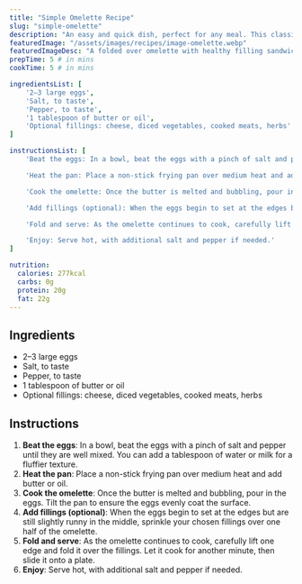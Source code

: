 ```yaml
---
title: "Simple Omelette Recipe"
slug: "simple-omelette"
description: "An easy and quick dish, perfect for any meal. This classic omelette combines beaten eggs cooked to perfection, optionally filled with your choice of cheese, vegetables, or meats."
featuredImage: "/assets/images/recipes/image-omelette.webp"
featuredImageDesc: "A folded over omelette with healthy filling sandwiched between it."
prepTime: 5 # in mins
cookTime: 5 # in mins

ingredientsList: [
    '2–3 large eggs',
    'Salt, to taste',
    'Pepper, to taste',
    '1 tablespoon of butter or oil',
    'Optional fillings: cheese, diced vegetables, cooked meats, herbs'
]

instructionsList: [
    'Beat the eggs: In a bowl, beat the eggs with a pinch of salt and pepper until they are well mixed. You can add a tablespoon of water or milk for a fluffier texture.',

    'Heat the pan: Place a non-stick frying pan over medium heat and add butter or oil.',

    'Cook the omelette: Once the butter is melted and bubbling, pour in the eggs. Tilt the pan to ensure the eggs evenly coat the surface.',

    'Add fillings (optional): When the eggs begin to set at the edges but are still slightly runny in the middle, sprinkle your chosen fillings over one half of the omelette.',

    'Fold and serve: As the omelette continues to cook, carefully lift one edge and fold it over the fillings. Let it cook for another minute, then slide it onto a plate.',

    'Enjoy: Serve hot, with additional salt and pepper if needed.'
]

nutrition:
  calories: 277kcal
  carbs: 0g
  protein: 20g
  fat: 22g
---
```


## Ingredients

- 2–3 large eggs  
- Salt, to taste  
- Pepper, to taste  
- 1 tablespoon of butter or oil  
- Optional fillings: cheese, diced vegetables, cooked meats, herbs  

## Instructions

1. **Beat the eggs**: In a bowl, beat the eggs with a pinch of salt and pepper until they are well mixed. You can add a tablespoon of water or milk for a fluffier texture.  
2. **Heat the pan**: Place a non-stick frying pan over medium heat and add butter or oil.  
3. **Cook the omelette**: Once the butter is melted and bubbling, pour in the eggs. Tilt the pan to ensure the eggs evenly coat the surface.  
4. **Add fillings (optional)**: When the eggs begin to set at the edges but are still slightly runny in the middle, sprinkle your chosen fillings over one half of the omelette.  
5. **Fold and serve**: As the omelette continues to cook, carefully lift one edge and fold it over the fillings. Let it cook for another minute, then slide it onto a plate.  
6. **Enjoy**: Serve hot, with additional salt and pepper if needed.